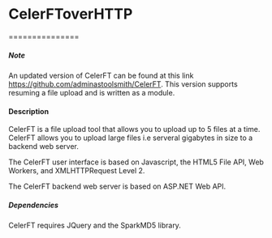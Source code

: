 # CelerFToverHTTP
===============

##### Note

An updated version of CelerFT can be found at this link https://github.com/adminastoolsmith/CelerFT. This version supports 
resuming a file upload and is written as a module.

#### Description

CelerFT is a file upload tool that allows you to upload up to 5 files at a time. CelerFT allows you to upload 
large files i.e serveral gigabytes in size to a backend web server. 

The CelerFT user interface is based on Javascript, the HTML5 File API, Web Workers, and XMLHTTPRequest Level 2.

The CelerFT backend web server is based on ASP.NET Web API.

##### Dependencies

CelerFT requires JQuery and the SparkMD5 library.
